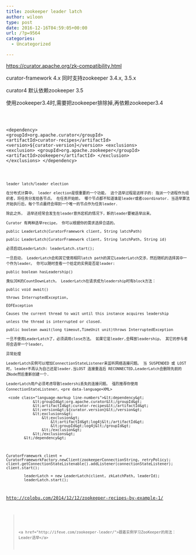 ```yaml
---
title: zookeeper leader latch
author: wiloon
type: post
date: 2016-12-16T04:59:05+00:00
url: /?p=9564
categories:
  - Uncategorized

---
```

https://curator.apache.org/zk-compatibility.html
  
curator-framework 4.x 同时支持zookeeper 3.4.x, 3.5.x
  
curator4 默认依赖zookeeper 3.5
  
使用zookeeper3.4时,需要把zookeeper排除掉,再依赖zookeeper3.4<pre data-language=XML>

<code class="language-markup line-numbers">&lt;dependency&gt;
    &lt;groupId&gt;org.apache.curator&lt;/groupId&gt;
    &lt;artifactId&gt;curator-recipes&lt;/artifactId&gt;
    &lt;version&gt;${curator-version}&lt;/version&gt;
    &lt;exclusions&gt;
        &lt;exclusion&gt;
            &lt;groupId&gt;org.apache.zookeeper&lt;/groupId&gt;
            &lt;artifactId&gt;zookeeper&lt;/artifactId&gt;
        &lt;/exclusion&gt;
    &lt;/exclusions&gt;
&lt;/dependency&gt;
``` 

leader latch/leader election
  
在分布式计算中， leader election是很重要的一个功能， 这个选举过程是这样子的: 指派一个进程作为组织者，将任务分发给各节点。 在任务开始前， 哪个节点都不知道谁是leader或者coordinator. 当选举算法开始执行后，每个节点最终会得到一个唯一的节点作为任务leader.
  
除此之外， 选举还经常会发生在leader意外宕机的情况下，新的leader要被选举出来。

Curator 有两种选举recipe， 你可以根据你的需求选择合适的。

public LeaderLatch(CuratorFramework client, String latchPath)
  
public LeaderLatch(CuratorFramework client, String latchPath, String id)
  
必须启动LeaderLatch: leaderLatch.start();
  
一旦启动， LeaderLatch会和其它使用相同latch path的其它LeaderLatch交涉，然后随机的选择其中一个作为leader。 你可以随时查看一个给定的实例是否是leader:

public boolean hasLeadership()
  
类似JDK的CountDownLatch， LeaderLatch在请求成为leadership时有block方法：
  
public void await()
  
throws InterruptedException,
  
EOFException
  
Causes the current thread to wait until this instance acquires leadership
  
unless the thread is interrupted or closed.

public boolean await(long timeout,TimeUnit unit)throws InterruptedException
  
一旦不使用LeaderLatch了，必须调用close方法。 如果它是leader,会释放leadership， 其它的参与者将会选举一个leader。

异常处理
  
LeaderLatch实例可以增加ConnectionStateListener来监听网络连接问题。 当 SUSPENDED 或 LOST 时, leader不再认为自己还是leader.当LOST 连接重连后 RECONNECTED,LeaderLatch会删除先前的ZNode然后重新创建一个.
  
LeaderLatch用户必须考虑导致leadershi丢失的连接问题。 强烈推荐你使用ConnectionStateListener。<pre data-language=XML>

 <code class="language-markup line-numbers">&lt;dependency&gt;
            &lt;groupId&gt;org.apache.curator&lt;/groupId&gt;
            &lt;artifactId&gt;curator-recipes&lt;/artifactId&gt;
            &lt;version&gt;${curator.version}&lt;/version&gt;
            &lt;exclusions&gt;
                &lt;exclusion&gt;
                    &lt;artifactId&gt;log4j&lt;/artifactId&gt;
                    &lt;groupId&gt;log4j&lt;/groupId&gt;
                &lt;/exclusion&gt;
            &lt;/exclusions&gt;
        &lt;/dependency&gt;
``` 

```javaRetryPolicy retryPolicy = new ExponentialBackoffRetry(1000, 3)
CuratorFramework client = CuratorFrameworkFactory.newClient(zookeeperConnectionString, retryPolicy);
client.getConnectionStateListenable().addListener(connectionStateListener);
client.start();

        leaderLatch = new LeaderLatch(client, zkLatchPath, leaderId);
        leaderLatch.start();
```

http://colobu.com/2014/12/12/zookeeper-recipes-by-example-1/

<blockquote class="wp-embedded-content" data-secret="mwCqdwnDV0">
  
    <a href="http://ifeve.com/zookeeper-leader/">跟着实例学习ZooKeeper的用法： Leader选举</a>
  
</blockquote>

<iframe title="《跟着实例学习ZooKeeper的用法： Leader选举》—并发编程网 - ifeve.com" class="wp-embedded-content" sandbox="allow-scripts" security="restricted" style="position: absolute; clip: rect(1px, 1px, 1px, 1px);" src="http://ifeve.com/zookeeper-leader/embed/#?secret=mwCqdwnDV0" data-secret="mwCqdwnDV0" width="600" height="338" frameborder="0" marginwidth="0" marginheight="0" scrolling="no"></iframe>